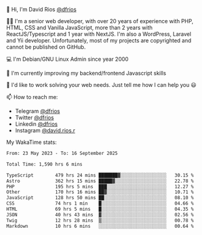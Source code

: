 👋 Hi, I'm David Rios [@dfrios](https://github.com/dfrios)

👨‍💻 I'm a senior web developer, with over 20 years of experience with PHP, HTML, CSS and Vanilla JavaScript, more than 2 years with ReactJS/Typescript and 1 year with NextJS. I'm also a WordPress, Laravel and Yii developer. Unfortunately, most of my projects are copyrighted and cannot be published on GitHub.

💻 I'm Debian/GNU Linux Admin since year 2000

🌱 I'm currently improving my backend/frontend Javascript skills

💞️ I'd like to work solving your web needs. Just tell me how I can help you 😃

📫 How to reach me:
* Telegram [@dfrios](https://t.me/dfrios)
* Twitter [@dfrios](https://twitter.com/dfrios)
* Linkedin [@dfrios](https://linkedin.com/in/dfrios)
* Instagram [@david.rios.r](https://instagram.com/david.rios.r)



My WakaTime stats:
<!--START_SECTION:waka-->

```txt
From: 23 May 2023 - To: 16 September 2025

Total Time: 1,590 hrs 6 mins

TypeScript        479 hrs 24 mins ███████▓░░░░░░░░░░░░░░░░░   30.15 %
Astro             362 hrs 15 mins █████▓░░░░░░░░░░░░░░░░░░░   22.78 %
PHP               195 hrs 5 mins  ███░░░░░░░░░░░░░░░░░░░░░░   12.27 %
Other             170 hrs 16 mins ██▓░░░░░░░░░░░░░░░░░░░░░░   10.71 %
JavaScript        128 hrs 50 mins ██░░░░░░░░░░░░░░░░░░░░░░░   08.10 %
CSS               74 hrs 1 min    █░░░░░░░░░░░░░░░░░░░░░░░░   04.66 %
HTML              69 hrs 5 mins   █░░░░░░░░░░░░░░░░░░░░░░░░   04.35 %
JSON              40 hrs 43 mins  ▓░░░░░░░░░░░░░░░░░░░░░░░░   02.56 %
Twig              12 hrs 28 mins  ▒░░░░░░░░░░░░░░░░░░░░░░░░   00.78 %
Markdown          10 hrs 6 mins   ░░░░░░░░░░░░░░░░░░░░░░░░░   00.64 %
```

<!--END_SECTION:waka-->
